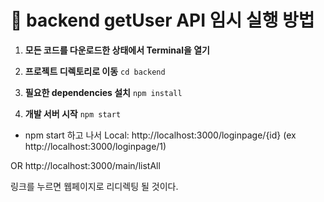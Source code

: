 # 🚀 backend getUser API 임시 실행 방법

1. **모든 코드를 다운로드한 상태에서 Terminal을 열기**
  

2. **프로젝트 디렉토리로 이동**
  `cd backend`

3. **필요한 dependencies 설치**
  `npm install`
4. **개발 서버 시작**
  `npm start`

- npm start 하고 나서
Local: http://localhost:3000/loginpage/{id}
(ex http://localhost:3000/loginpage/1)

OR http://localhost:3000/main/listAll

링크를 누르면 웹페이지로 리디렉팅 될 것이다.